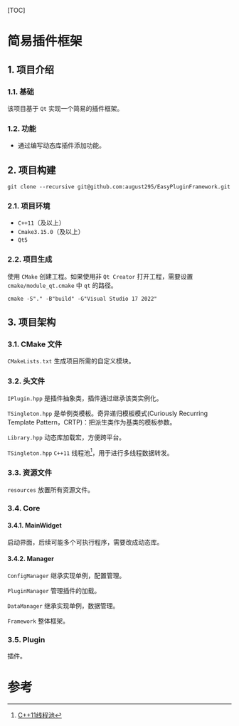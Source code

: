 [TOC]

# 简易插件框架




## 1. 项目介绍

### 1.1. 基础

该项目基于 `Qt` 实现一个简易的插件框架。

### 1.2. 功能

- 通过编写动态库插件添加功能。



## 2. 项目构建

```
git clone --recursive git@github.com:august295/EasyPluginFramework.git
```

### 2.1. 项目环境

- `C++11`（及以上）
- `Cmake3.15.0`（及以上）
- `Qt5`

### 2.2. 项目生成

使用 `CMake` 创建工程。如果使用非 `Qt Creator` 打开工程，需要设置 `cmake/module_qt.cmake` 中 `qt` 的路径。

```
cmake -S"." -B"build" -G"Visual Studio 17 2022"
```



## 3. 项目架构

### 3.1. CMake 文件

`CMakeLists.txt` 生成项目所需的自定义模块。

### 3.2. 头文件

`IPlugin.hpp` 是插件抽象类，插件通过继承该类实例化。

`TSingleton.hpp` 是单例类模板。奇异递归模板模式(Curiously Recurring Template Pattern，CRTP)：把派生类作为基类的模板参数。

`Library.hpp` 动态库加载宏，方便跨平台。

`TSingleton.hpp` `C++11` 线程池[^1]，用于进行多线程数据转发。

### 3.3. 资源文件

`resources` 放置所有资源文件。

### 3.4. Core

#### 3.4.1. MainWidget

启动界面，后续可能多个可执行程序，需要改成动态库。

#### 3.4.2. Manager

`ConfigManager` 继承实现单例，配置管理。

`PluginManager` 管理插件的加载。

`DataManager` 继承实现单例，数据管理。

`Framework` 整体框架。

### 3.5. Plugin

插件。



# 参考

[^1]: [C++11线程池](https://github.com/progschj/ThreadPool)

